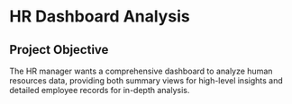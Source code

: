 # HR Dashboard Analysis
## Project Objective
The HR manager wants a comprehensive dashboard to analyze human resources data, providing both summary views for high-level insights and detailed employee records for in-depth analysis.


